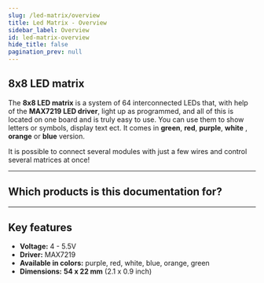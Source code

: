 ```yaml
---
slug: /led-matrix/overview
title: Led Matrix - Overview
sidebar_label: Overview
id: led-matrix-overview
hide_title: false
pagination_prev: null
---
```


## 8x8 LED matrix 

The **8x8 LED matrix** is a system of 64 interconnected LEDs that, with help of the **MAX7219 LED driver**, light up as programmed, and all of this is located on one board and is truly easy to use. You can use them to show letters or symbols, display text ect. It comes in **green**, **red**, **purple**, **white** , **orange** or **blue** version.

<InfoBox> It is possible to connect several modules with just a few wires and control several matrices at once! </InfoBox>

<CenteredImage src="/img/led-matrix/333151.jpg" alt="LED matrix" caption="LED matrix" />

---

## Which products is this documentation for?

<QuickLink 
  title="8x8 LED matrix MAX7219 - Green" 
  description="333148"
  url="https://soldered.com/product/8x8-led-matrix-max7219-board/?attribute_pa_color=green"
  image="/img/led-matrix/333148.jpg" 
/>

<QuickLink 
  title="8x8 LED matrix MAX7219 - Red" 
  description="333149"
  url="https://soldered.com/product/8x8-led-matrix-max7219-board/?attribute_pa_color=green"
  image="/img/led-matrix/333149.jpg" 
/>

<QuickLink 
  title="8x8 LED matrix MAX7219 - Purple" 
  description="333150"
  url="https://soldered.com/product/8x8-led-matrix-max7219-board/?attribute_pa_color=purple"
  image="/img/led-matrix/333150.jpg" 
/>

<QuickLink 
  title="8x8 LED matrix MAX7219 - White" 
  description="333151"
  url="https://soldered.com/product/8x8-led-matrix-max7219-board/?attribute_pa_color=white"
  image="/img/led-matrix/333151.jpg" 
/>

<QuickLink 
  title="8x8 LED matrix MAX7219 - Orange" 
  description="333152"
  url="https://soldered.com/product/8x8-led-matrix-max7219-board/?attribute_pa_color=orange"
  image="/img/led-matrix/333152.jpg" 
/>

<QuickLink 
  title="8x8 LED matrix MAX7219 - Blue" 
  description="333153"
  url="https://soldered.com/product/8x8-led-matrix-max7219-board/?attribute_pa_color=blue"
  image="/img/led-matrix/333153.jpg" 
/>

---

## Key features

- **Voltage:** 4 - 5.5V
- **Driver:** MAX7219
- **Available in colors:** purple, red, white, blue, orange, green
- **Dimensions:** **54 x 22 mm** (2.1 x 0.9 inch)
